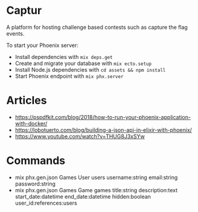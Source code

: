 # Captur

A platform for hosting challenge based contests such as capture the flag events.

To start your Phoenix server:

  * Install dependencies with `mix deps.get`
  * Create and migrate your database with `mix ecto.setup`
  * Install Node.js dependencies with `cd assets && npm install`
  * Start Phoenix endpoint with `mix phx.server`

# Articles

  *  https://pspdfkit.com/blog/2018/how-to-run-your-phoenix-application-with-docker/
  *  https://lobotuerto.com/blog/building-a-json-api-in-elixir-with-phoenix/
  *  https://www.youtube.com/watch?v=THUG8J3xSYw

# Commands
  
  * mix phx.gen.json Games User users username:string email:string password:string
  * mix phx.gen.json Games Game games title:string description:text start_date:datetime end_date:datetime hidden:boolean user_id:references:users


